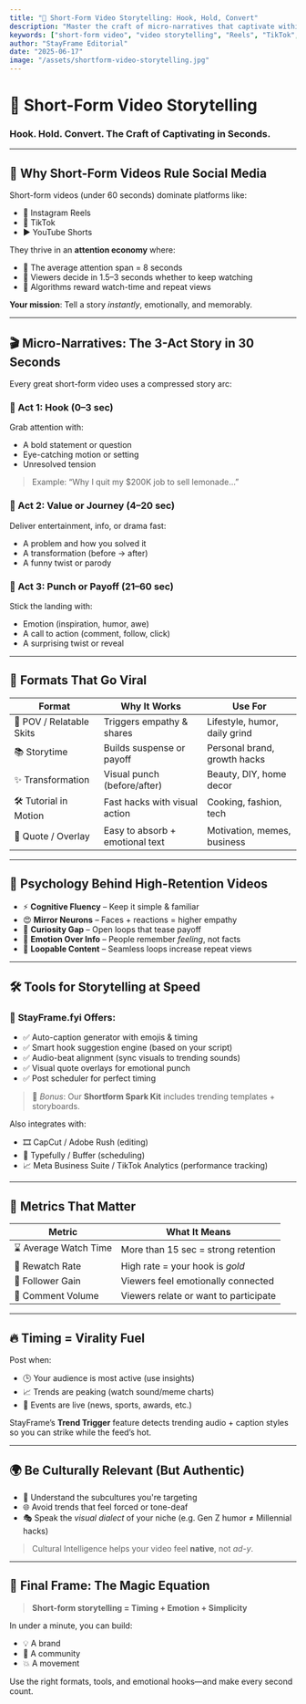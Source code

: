 ```yaml
---
title: "🎥 Short-Form Video Storytelling: Hook, Hold, Convert"
description: "Master the craft of micro-narratives that captivate within seconds. Learn the science and art behind viral short-form content for Reels, TikToks, and YouTube Shorts."
keywords: ["short-form video", "video storytelling", "Reels", "TikTok", "YouTube Shorts", "micro-narratives", "video marketing", "StayFrame"]
author: "StayFrame Editorial"
date: "2025-06-17"
image: "/assets/shortform-video-storytelling.jpg"
---
```


# 🎥 Short-Form Video Storytelling  
### Hook. Hold. Convert. The Craft of Captivating in Seconds.

---

## 🚀 Why Short-Form Videos Rule Social Media

Short-form videos (under 60 seconds) dominate platforms like:
- 🎯 Instagram Reels
- 🎵 TikTok
- ▶️ YouTube Shorts

They thrive in an **attention economy** where:
- 🧠 The average attention span = 8 seconds
- 👀 Viewers decide in 1.5–3 seconds whether to keep watching
- 🎯 Algorithms reward watch-time and repeat views

**Your mission**: Tell a story *instantly*, emotionally, and memorably.

---

## 🎬 Micro-Narratives: The 3-Act Story in 30 Seconds

Every great short-form video uses a compressed story arc:

### 📌 Act 1: Hook (0–3 sec)
Grab attention with:
- A bold statement or question
- Eye-catching motion or setting
- Unresolved tension

> Example: “Why I quit my $200K job to sell lemonade…”

### 🧭 Act 2: Value or Journey (4–20 sec)
Deliver entertainment, info, or drama fast:
- A problem and how you solved it
- A transformation (before → after)
- A funny twist or parody

### 🎯 Act 3: Punch or Payoff (21–60 sec)
Stick the landing with:
- Emotion (inspiration, humor, awe)
- A call to action (comment, follow, click)
- A surprising twist or reveal

---

## 🎨 Formats That Go Viral

| Format                  | Why It Works                             | Use For                        |
|--------------------------|------------------------------------------|--------------------------------|
| 🤔 POV / Relatable Skits | Triggers empathy & shares                | Lifestyle, humor, daily grind |
| 📚 Storytime             | Builds suspense or payoff                | Personal brand, growth hacks  |
| ✨ Transformation        | Visual punch (before/after)              | Beauty, DIY, home decor       |
| 🛠 Tutorial in Motion    | Fast hacks with visual action            | Cooking, fashion, tech        |
| 💬 Quote / Overlay       | Easy to absorb + emotional text          | Motivation, memes, business   |

---

## 🧠 Psychology Behind High-Retention Videos

- ⚡ **Cognitive Fluency** – Keep it simple & familiar
- 😍 **Mirror Neurons** – Faces + reactions = higher empathy
- 🧠 **Curiosity Gap** – Open loops that tease payoff
- 🤯 **Emotion Over Info** – People remember *feeling*, not facts
- 🔁 **Loopable Content** – Seamless loops increase repeat views

---

## 🛠️ Tools for Storytelling at Speed

### 🔧 **StayFrame.fyi** Offers:
- ✅ Auto-caption generator with emojis & timing
- ✅ Smart hook suggestion engine (based on your script)
- ✅ Audio-beat alignment (sync visuals to trending sounds)
- ✅ Visual quote overlays for emotional punch
- ✅ Post scheduler for perfect timing

> 🎁 *Bonus*: Our **Shortform Spark Kit** includes trending templates + storyboards.

Also integrates with:
- 🎞 CapCut / Adobe Rush (editing)
- 🧵 Typefully / Buffer (scheduling)
- 📈 Meta Business Suite / TikTok Analytics (performance tracking)

---

## 🧪 Metrics That Matter

| Metric              | What It Means                          |
|---------------------|----------------------------------------|
| ⌛ Average Watch Time | More than 15 sec = strong retention     |
| 🔁 Rewatch Rate      | High rate = your hook is *gold*         |
| 🧲 Follower Gain     | Viewers feel emotionally connected      |
| 💬 Comment Volume    | Viewers relate or want to participate   |

---

## 🔥 Timing = Virality Fuel

Post when:
- 🕒 Your audience is most active (use insights)
- 📈 Trends are peaking (watch sound/meme charts)
- 🎉 Events are live (news, sports, awards, etc.)

StayFrame’s **Trend Trigger** feature detects trending audio + caption styles so you can strike while the feed’s hot.

---

## 🌍 Be Culturally Relevant (But Authentic)

- 🧠 Understand the subcultures you're targeting
- 🌐 Avoid trends that feel forced or tone-deaf
- 🎭 Speak the *visual dialect* of your niche (e.g. Gen Z humor ≠ Millennial hacks)

> Cultural Intelligence helps your video feel **native**, not *ad-y*.

---

## 🏁 Final Frame: The Magic Equation

> **Short-form storytelling = Timing + Emotion + Simplicity**

In under a minute, you can build:
- 💡 A brand
- 🤝 A community
- 💥 A movement

Use the right formats, tools, and emotional hooks—and make every second count.

